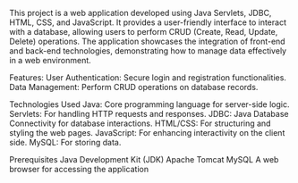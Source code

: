 This project is a web application developed using Java Servlets, JDBC, HTML, CSS, and JavaScript. It provides a user-friendly interface to interact with a database, allowing users to perform CRUD (Create, Read, Update, Delete) operations. The application showcases the integration of front-end and back-end technologies, demonstrating how to manage data effectively in a web environment.

Features: User Authentication: Secure login and registration functionalities. Data Management: Perform CRUD operations on database records.

Technologies Used Java: Core programming language for server-side logic. Servlets: For handling HTTP requests and responses. JDBC: Java Database Connectivity for database interactions. HTML/CSS: For structuring and styling the web pages. JavaScript: For enhancing interactivity on the client side. MySQL: For storing data.

Prerequisites Java Development Kit (JDK) Apache Tomcat MySQL A web browser for accessing the application
